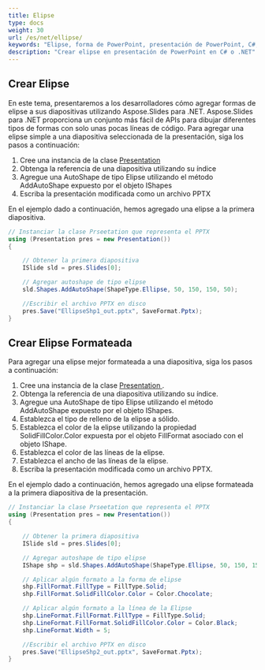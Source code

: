 ```yaml
---
title: Elipse
type: docs
weight: 30
url: /es/net/ellipse/
keywords: "Elipse, forma de PowerPoint, presentación de PowerPoint, C#, Csharp, Aspose.Slides para .NET"
description: "Crear elipse en presentación de PowerPoint en C# o .NET"
---
```



## **Crear Elipse**
En este tema, presentaremos a los desarrolladores cómo agregar formas de elipse a sus diapositivas utilizando Aspose.Slides para .NET. Aspose.Slides para .NET proporciona un conjunto más fácil de APIs para dibujar diferentes tipos de formas con solo unas pocas líneas de código. Para agregar una elipse simple a una diapositiva seleccionada de la presentación, siga los pasos a continuación:

1. Cree una instancia de la clase [Presentation ](https://reference.aspose.com/slides/net/aspose.slides/presentation)
1. Obtenga la referencia de una diapositiva utilizando su índice
1. Agregue una AutoShape de tipo Elipse utilizando el método AddAutoShape expuesto por el objeto IShapes
1. Escriba la presentación modificada como un archivo PPTX

En el ejemplo dado a continuación, hemos agregado una elipse a la primera diapositiva.

```c#
// Instanciar la clase Prseetation que representa el PPTX
using (Presentation pres = new Presentation())
{

    // Obtener la primera diapositiva
    ISlide sld = pres.Slides[0];

    // Agregar autoshape de tipo elipse
    sld.Shapes.AddAutoShape(ShapeType.Ellipse, 50, 150, 150, 50);

    //Escribir el archivo PPTX en disco
    pres.Save("EllipseShp1_out.pptx", SaveFormat.Pptx);
}
```



## **Crear Elipse Formateada**
Para agregar una elipse mejor formateada a una diapositiva, siga los pasos a continuación:

1. Cree una instancia de la clase [Presentation ](https://reference.aspose.com/slides/net/aspose.slides/presentation).
1. Obtenga la referencia de una diapositiva utilizando su índice.
1. Agregue una AutoShape de tipo Elipse utilizando el método AddAutoShape expuesto por el objeto IShapes.
1. Establezca el tipo de relleno de la elipse a sólido.
1. Establezca el color de la elipse utilizando la propiedad SolidFillColor.Color expuesta por el objeto FillFormat asociado con el objeto IShape.
1. Establezca el color de las líneas de la elipse.
1. Establezca el ancho de las líneas de la elipse.
1. Escriba la presentación modificada como un archivo PPTX.

En el ejemplo dado a continuación, hemos agregado una elipse formateada a la primera diapositiva de la presentación.

```c#
// Instanciar la clase Prseetation que representa el PPTX
using (Presentation pres = new Presentation())
{

    // Obtener la primera diapositiva
    ISlide sld = pres.Slides[0];

    // Agregar autoshape de tipo elipse
    IShape shp = sld.Shapes.AddAutoShape(ShapeType.Ellipse, 50, 150, 150, 50);

    // Aplicar algún formato a la forma de elipse
    shp.FillFormat.FillType = FillType.Solid;
    shp.FillFormat.SolidFillColor.Color = Color.Chocolate;

    // Aplicar algún formato a la línea de la Elipse
    shp.LineFormat.FillFormat.FillType = FillType.Solid;
    shp.LineFormat.FillFormat.SolidFillColor.Color = Color.Black;
    shp.LineFormat.Width = 5;

    //Escribir el archivo PPTX en disco
    pres.Save("EllipseShp2_out.pptx", SaveFormat.Pptx);
}
```